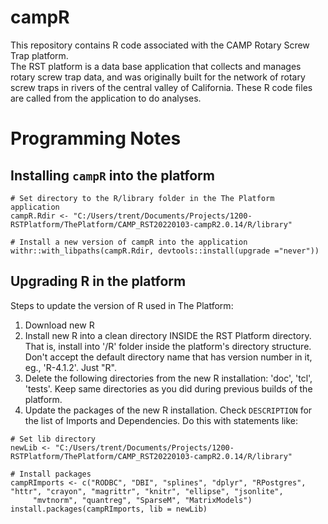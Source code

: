 # campR 

This repository contains R code associated with the CAMP Rotary Screw Trap platform.  
The RST platform is a data base application that collects and manages rotary screw 
trap data, and was originally built for the network of rotary screw traps in rivers 
of the central valley of California.  These R code files are called from the application
to do analyses.  

# Programming Notes

## Installing `campR` into the platform

```
# Set directory to the R/library folder in the The Platform application
campR.Rdir <- "C:/Users/trent/Documents/Projects/1200-RSTPlatform/ThePlatform/CAMP_RST20220103-campR2.0.14/R/library"

# Install a new version of campR into the application
withr::with_libpaths(campR.Rdir, devtools::install(upgrade ="never"))
```


## Upgrading R in the platform

Steps to update the version of R used in The Platform:

1. Download new R
2. Install new R into a clean directory INSIDE the RST Platform directory.
   That is, install into '/R' folder inside the platform's directory structure.  
   Don't accept the default
   directory name that has version number in it, eg., 'R-4.1.2'. Just "R".
3. Delete the following directories from the new R installation:
   'doc', 'tcl', 'tests'.  Keep same directories as you did during previous
   builds of the platform.
4. Update the packages of the new R installation.  Check `DESCRIPTION` for 
   the list of Imports and Dependencies.  Do this with statements like: 
```
# Set lib directory
newLib <- "C:/Users/trent/Documents/Projects/1200-RSTPlatform/ThePlatform/CAMP_RST20220103-campR2.0.14/R/library"

# Install packages
campRImports <- c("RODBC", "DBI", "splines", "dplyr", "RPostgres", "httr", "crayon", "magrittr", "knitr", "ellipse", "jsonlite", 
     "mvtnorm", "quantreg", "SparseM", "MatrixModels")
install.packages(campRImports, lib = newLib)
```
